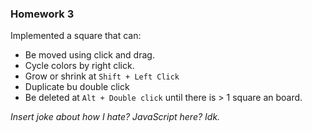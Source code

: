 ### Homework 3

Implemented a square that can:
- Be moved using click and drag.
- Cycle colors by right click.
- Grow or shrink at `Shift + Left Click`
- Duplicate bu double click
- Be deleted at `Alt + Double click` until there is > 1 square an board.

*Insert joke about how I hate? JavaScript here? Idk.*
